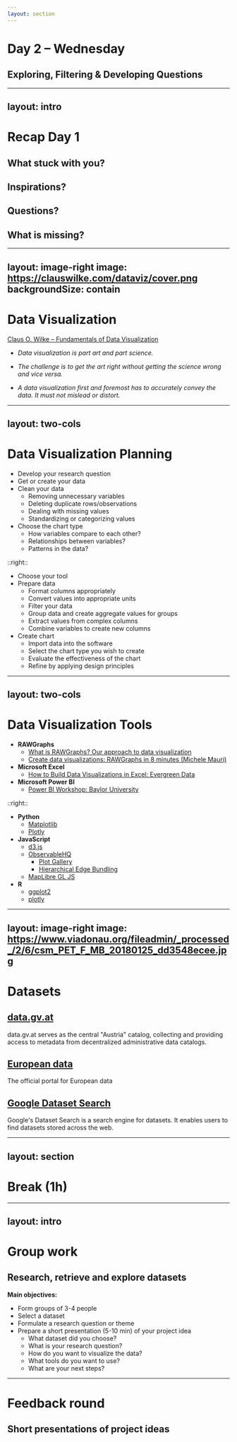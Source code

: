 ```yaml
---
layout: section
---
```


# Day 2 – Wednesday
## Exploring, Filtering & Developing Questions

---
layout: intro
---

# Recap Day 1
## What stuck with you?
## Inspirations?
## Questions?
## What is missing?

---
layout: image-right
image: https://clauswilke.com/dataviz/cover.png
backgroundSize: contain
---

# Data Visualization

[Claus O. Wilke – Fundamentals of Data Visualization](https://clauswilke.com/dataviz/)

* *Data visualization is part art and part science.*

* *The challenge is to get the art right without getting the science wrong and vice versa.*

* *A data visualization first and foremost has to accurately convey the data. It must not mislead or distort.*

---
layout: two-cols
---

# Data Visualization Planning

- Develop your research question
- Get or create your data
- Clean your data
  - Removing unnecessary variables
  - Deleting duplicate rows/observations
  - Dealing with missing values
  - Standardizing or categorizing values
- Choose the chart type
  - How variables compare to each other?
  - Relationships between variables?
  - Patterns in the data?

::right::

- Choose your tool
- Prepare data
  - Format columns appropriately
  - Convert values into appropriate units
  - Filter your data
  - Group data and create aggregate values for groups
  - Extract values from complex columns
  - Combine variables to create new columns
- Create chart
  - Import data into the software
  - Select the chart type you wish to create
  - Evaluate the effectiveness of the chart
  - Refine by applying design principles

---
layout: two-cols
---

# Data Visualization Tools

- **RAWGraphs**
  - [What is RAWGraphs? Our approach to data visualization](https://www.rawgraphs.io/learning/what-is-rawgraphs-our-approach-to-data-visualization)
  - [Create data visualizations: RAWGraphs in 8 minutes (Michele Mauri)](https://www.youtube.com/watch?v=Yfac2CZJrP0)
- **Microsoft Excel**
  - [How to Build Data Visualizations in Excel: Evergreen Data](https://stephanieevergreen.com/how-to/)
- **Microsoft Power BI**
  - [Power BI Workshop: Baylor University](https://libguides.baylor.edu/c.php?g=1056212&p=7673553)

::right::

- **Python**
  - [Matplotlib](https://matplotlib.org/stable/gallery/index)
  - [Plotly](https://plotly.com/python/getting-started/)
- **JavaScript**
  - [d3.js](https://d3js.org/)
  - [ObservableHQ](https://observablehq.com/)
    - [Plot Gallery](https://observablehq.com/@observablehq/plot-gallery)
    - [Hierarchical Edge Bundling](https://observablehq.com/@d3/hierarchical-edge-bundling)
  - [MapLibre GL JS](https://maplibre.org/maplibre-gl-js/docs/API/)
- **R**
  - [ggplot2](https://ggplot2.tidyverse.org/)
  - [plotly](https://plotly.com/r/)

---
layout: image-right
image: https://www.viadonau.org/fileadmin/_processed_/2/6/csm_PET_F_MB_20180125_dd3548ecee.jpg
---

# Datasets

## [data.gv.at](http://data.gv.at)
data.gv.at serves as the central "Austria" catalog, collecting and providing access to metadata from decentralized administrative data catalogs.

## [European data](https://data.europa.eu/data/datasets?locale=en)
The official portal for European data

## [Google Dataset Search](https://datasetsearch.research.google.com)
Google's Dataset Search is a search engine for datasets. It enables users to find datasets stored across the web.

---
layout: section
---

# Break (1h)

---
layout: intro
---

# Group work
## Research, retrieve and explore datasets

**Main objectives:**

- Form groups of 3-4 people
- Select a dataset
- Formulate a research question or theme
- Prepare a short presentation (5-10 min) of your project idea
  - What dataset did you choose?
  - What is your research question?
  - How do you want to visualize the data?
  - What tools do you want to use?
  - What are your next steps?

---

# Feedback round
## Short presentations of project ideas
